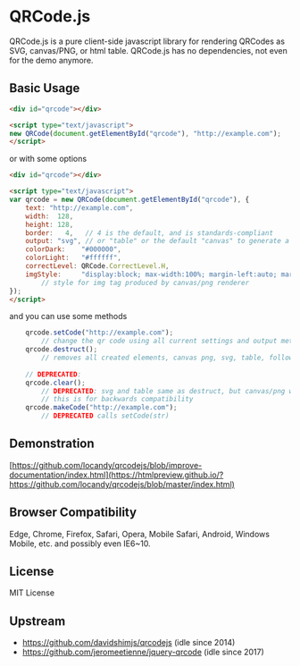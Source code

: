 # QRCode.js
QRCode.js is a pure client-side javascript library for rendering QRCodes as SVG, canvas/PNG, or html table.
QRCode.js has no dependencies, not even for the demo anymore.

## Basic Usage
```html
<div id="qrcode"></div>

<script type="text/javascript">
new QRCode(document.getElementById("qrcode"), "http://example.com");
</script>
```

or with some options

```html
<div id="qrcode"></div>

<script type="text/javascript">
var qrcode = new QRCode(document.getElementById("qrcode"), {
	text: "http://example.com",
	width:  128,
	height: 128,
	border:   4,   // 4 is the default, and is standards-compliant
	output: "svg", // or "table" or the default "canvas" to generate a PNG data-URL.
	colorDark:    "#000000",
	colorLight:   "#ffffff",
	correctLevel: QRCode.CorrectLevel.H,
	imgStyle:     "display:block; max-width:100%; margin-left:auto; margin-right:auto;"
	    // style for img tag produced by canvas/png renderer
});
</script>
```

and you can use some methods

```javascript
    qrcode.setCode("http://example.com");
        // change the qr code using all current settings and output method
    qrcode.destruct();
        // removes all created elements, canvas png, svg, table, follow by new QRCode(originalDiv, ...)
    
    // DEPRECATED:
    qrcode.clear();
        // DEPRECATED: svg and table same as destruct, but canvas/png works differently by only emptying canvas
        // this is for backwards compatibility
    qrcode.makeCode("http://example.com");
        // DEPRECATED calls setCode(str)
```

## Demonstration
[https://github.com/locandy/qrcodejs/blob/improve-documentation/index.html](https://htmlpreview.github.io/?https://github.com/locandy/qrcodejs/blob/master/index.html)

## Browser Compatibility
Edge, Chrome, Firefox, Safari, Opera, Mobile Safari, Android, Windows Mobile, etc. and possibly even IE6~10.

## License
MIT License

## Upstream
 * https://github.com/davidshimjs/qrcodejs (idle since 2014)
 * https://github.com/jeromeetienne/jquery-qrcode (idle since 2017)
